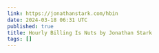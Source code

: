 ```yaml
---
link: https://jonathanstark.com/hbin
date: 2024-03-18 06:31 UTC
published: true
title: Hourly Billing Is Nuts by Jonathan Stark
tags: []
---
```



